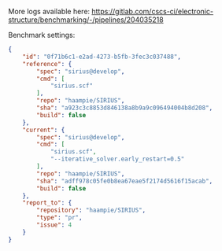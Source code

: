 More logs available here: https://gitlab.com/cscs-ci/electronic-structure/benchmarking/-/pipelines/204035218

Benchmark settings:

```json
{
    "id": "0f71b6c1-e2ad-4273-b5fb-3fec3c037488",
    "reference": {
        "spec": "sirius@develop",
        "cmd": [
            "sirius.scf"
        ],
        "repo": "haampie/SIRIUS",
        "sha": "a923c3c8853d846138a8b9a9c096494004b8d208",
        "build": false
    },
    "current": {
        "spec": "sirius@develop",
        "cmd": [
            "sirius.scf",
            "--iterative_solver.early_restart=0.5"
        ],
        "repo": "haampie/SIRIUS",
        "sha": "adff978c05fe0b8ea67eae5f2174d5616f15acab",
        "build": false
    },
    "report_to": {
        "repository": "haampie/SIRIUS",
        "type": "pr",
        "issue": 4
    }
}
```
